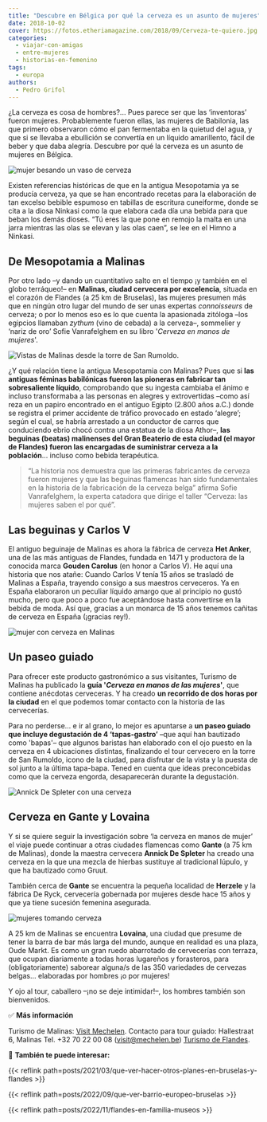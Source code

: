 ```yaml
---
title: "Descubre en Bélgica por qué la cerveza es un asunto de mujeres"
date: 2018-10-02
cover: https://fotos.etheriamagazine.com/2018/09/Cerveza-te-quiero.jpg
categories: 
  - viajar-con-amigas
  - entre-mujeres
  - historias-en-femenino
tags: 
  - europa
authors: 
  - Pedro Grifol
---
```


¿La cerveza es cosa de hombres?... Pues parece ser que las ‘inventoras’ fueron mujeres. 
Probablemente fueron ellas, las mujeres de Babilonia, las que primero observaron cómo el 
pan fermentaba en la quietud del agua, y que si se llevaba a ebullición se convertía en 
un líquido amarillento, fácil de beber y que daba alegría. Descubre por qué la cerveza 
es un asunto de mujeres en Bélgica. 

![mujer besando un vaso de cerveza](https://fotos.etheriamagazine.com/2018/09/Cerveza-te-quiero.jpg "La cerveza es una bebida de mujeres.")

Existen referencias históricas de que en la antigua Mesopotamia ya se producía cerveza, 
ya que se han encontrado recetas para la elaboración de tan excelso bebible espumoso en 
tabillas de escritura cuneiforme, donde se cita a la diosa Ninkasi como la que elabora 
cada día una bebida para que beban los demás dioses. “Tú eres la que pone en remojo la 
malta en una jarra mientras las olas se elevan y las olas caen”, se lee en el Himno a 
Ninkasi. 

## De Mesopotamia a Malinas

Por otro lado –y dando un cuantitativo salto en el tiempo ¡y también en el globo 
terráqueo!– en **Malinas, ciudad cervecera por excelencia**, situada en el corazón de 
Flandes (a 25 km de Bruselas), las mujeres presumen más que en ningún otro lugar del 
mundo de ser unas expertas _connoisseurs_ de cerveza; o por lo menos eso es lo que 
cuenta la apasionada zitóloga –los egipcios llamaban _zythum_ (vino de cebada) a la 
cerveza–, sommelier y ‘nariz de oro’ Sofie Vanrafelghem en su libro '_Cerveza en manos 
de mujeres_'. 

![Vistas de Malinas desde la torre de San Rumoldo.](https://fotos.etheriamagazine.com/2018/09/Malinas-desde-la-torre-de-San-Rumoldo.jpg "Vistas de Malinas desde la torre de San Rumoldo.")

¿Y qué relación tiene la antigua Mesopotamia con Malinas? Pues que si **las antiguas 
féminas babilónicas fueron las pioneras en fabricar tan sobresaliente líquido**, 
comprobando que su ingesta cambiaba el ánimo e incluso transformaba a las personas en 
alegres y extrovertidas –como así reza en un papiro encontrado en el antiguo Egipto 
(2.800 años a.C.) donde se registra el primer accidente de tráfico provocado en estado 
‘alegre’; según el cual, se habría arrestado a un conductor de carros que conduciendo 
ebrio chocó contra una estatua de la diosa Athor–, **las beguinas (beatas) malinenses 
del Gran Beaterio de esta ciudad (el mayor de Flandes) fueron las encargadas de 
suministrar cerveza a la población**… incluso como bebida terapéutica. 

> “La historia nos demuestra que las primeras fabricantes de cerveza fueron mujeres y que 
> las beguinas flamencas han sido fundamentales en la historia de la fabricación de la 
> cerveza belga” afirma Sofie Vanrafelghem, la experta catadora que dirige el taller 
> “Cerveza: las mujeres saben el por qué”. 

## Las beguinas y Carlos V

El antiguo beguinaje de Malinas es ahora la fábrica de cerveza **Het Anker**, una de las 
más antiguas de Flandes, fundada en 1471 y productora de la conocida marca **Gouden 
Carolus** (en honor a Carlos V). He aquí una historia que nos atañe: Cuando Carlos V 
tenía 15 años se trasladó de Malinas a España, trayendo consigo a sus maestros 
cerveceros. Ya en España elaboraron un peculiar líquido amargo que al principio no gustó 
mucho, pero que poco a poco fue aceptándose hasta convertirse en la bebida de moda. Así 
que, gracias a un monarca de 15 años tenemos cañitas de cerveza en España (¡gracias 
rey!). 

![mujer con cerveza en Malinas](https://fotos.etheriamagazine.com/2018/09/Cerveceria-De-Ryck.jpg "Cervecería De Ryck (Herzele, cerca de Gante).")

## Un paseo guiado

Para ofrecer este producto gastronómico a sus visitantes, Turismo de Malinas ha 
publicado la **guía '_Cerveza en manos de las mujeres_'**, que contiene anécdotas 
cerveceras. Y ha creado **un recorrido de dos horas por la ciudad** en el que podemos 
tomar contacto con la historia de las cervecerías. 

Para no perderse… e ir al grano, lo mejor es apuntarse a **un paseo guiado que incluye 
degustación de 4 ‘tapas-gastro’** –que aquí han bautizado como 'bapas'– que algunos 
baristas han elaborado con el ojo puesto en la cerveza en 4 ubicaciones distintas, 
finalizando el tour cervecero en la torre de San Rumoldo, icono de la ciudad, para 
disfrutar de la vista y la puesta de sol junto a la última tapa-bapa. Tened en cuenta 
que ideas preconcebidas como que la cerveza engorda, desaparecerán durante la 
degustación. 

![Annick De Spleter con una cerveza](https://fotos.etheriamagazine.com/2018/09/Annick-De-Spleter-de-Cerveza-Gruut.jpg "Annick De Spleter, creadora de la cerveza Gruut (sin lúpulo).")

## Cerveza en Gante y Lovaina

Y si se quiere seguir la investigación sobre ‘la cerveza en manos de mujer’ el viaje 
puede continuar a otras ciudades flamencas como **Gante** (a 75 km de Malinas), donde la 
maestra cervecera **Annick De Spleter** ha creado una cerveza en la que una mezcla de 
hierbas sustituye al tradicional lúpulo, y que ha bautizado como Gruut. 

También cerca de **Gante** se encuentra la pequeña localidad de **Herzele** y la fábrica 
De Ryck, cervecería gobernada por mujeres desde hace 15 años y que ya tiene sucesión 
femenina asegurada. 

![mujeres tomando cerveza](https://fotos.etheriamagazine.com/2018/09/Cerveceria-De-Ryck-belgica.jpg "Cervecería De Ryck, gobernada por mujeres desde hace 15 años.")

A 25 km de Malinas se encuentra **Lovaina**, una ciudad que presume de tener la barra de 
bar más larga del mundo, aunque en realidad es una plaza, Oude Markt. Es como un gran 
ruedo abarrotado de cervecerías con terraza, que ocupan diariamente a todas horas 
lugareños y forasteros, para (obligatoriamente) saborear alguna/s de las 350 variedades 
de cervezas belgas… elaboradas por hombres ¡o por mujeres! 

Y ojo al tour, caballero –¡no se deje intimidar!–, los hombres también son bienvenidos. 

✅ **Más información** 

Turismo de Malinas: [Visit Mechelen](https://visit.mechelen.be/es). Contacto para tour 
guiado: Hallestraat 6, Malinas Tel. +32 70 22 00 08 (visit@mechelen.be) [Turismo de 
Flandes](http://www.visitflanders.com/es/). 

**📌** **También te puede interesar:** 

{{< reflink path=posts/2021/03/que-ver-hacer-otros-planes-en-bruselas-y-flandes >}} 

{{< reflink path=posts/2022/09/que-ver-barrio-europeo-bruselas >}} 

{{< reflink path=posts/2022/11/flandes-en-familia-museos >}}
